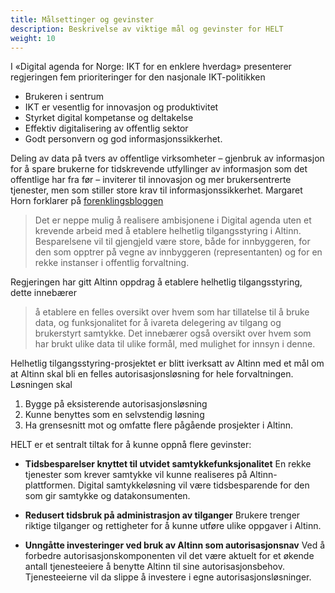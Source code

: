 ```yaml
---
title: Målsettinger og gevinster
description: Beskrivelse av viktige mål og gevinster for HELT
weight: 10
---
```


I «Digital agenda for Norge: IKT for en enklere hverdag» presenterer regjeringen fem prioriteringer for den nasjonale IKT-politikken
* Brukeren i sentrum
*	IKT er vesentlig for innovasjon og produktivitet
*	Styrket digital kompetanse og deltakelse
*	Effektiv digitalisering av offentlig sektor
*	Godt personvern og god informasjonssikkerhet.

Deling av data på tvers av offentlige virksomheter – gjenbruk av informasjon for å spare brukerne for tidskrevende utfyllinger av informasjon som det offentlige har fra før – inviterer til innovasjon og mer brukersentrerte tjenester, men som stiller store krav til informasjonssikkerhet. Margaret Horn forklarer på [forenklingsbloggen](https://forenkling.brreg.no/hvordan-hjelpe-hverandre-i-en-digital-verden/)
> Det er neppe mulig å realisere ambisjonene i Digital agenda uten et krevende arbeid med å etablere helhetlig tilgangsstyring i Altinn. Besparelsene vil til gjengjeld være store, både for innbyggeren, for den som opptrer på vegne av innbyggeren (representanten) og for en rekke instanser i offentlig forvaltning.

Regjeringen har gitt Altinn oppdrag å etablere helhetlig tilgangsstyring, dette innebærer
> å etablere en felles oversikt over hvem som har tillatelse til å bruke data, og funksjonalitet for å ivareta delegering av tilgang og brukerstyrt samtykke. Det innebærer også oversikt over hvem som har brukt ulike data til ulike formål, med mulighet for innsyn i denne.

Helhetlig tilgangsstyring-prosjektet er blitt iverksatt av Altinn med et mål om at Altinn skal bli en felles autorisasjonsløsning for hele forvaltningen. Løsningen skal
1.	Bygge på eksisterende autorisasjonsløsning
2.	Kunne benyttes som en selvstendig løsning
3.	Ha grensesnitt mot og omfatte flere pågående prosjekter i Altinn.

HELT er et sentralt tiltak for å kunne oppnå flere gevinster:

* __Tidsbesparelser knyttet til utvidet samtykkefunksjonalitet__
En rekke tjenester som krever samtykke vil kunne realiseres på Altinn-plattformen. Digital samtykkeløsning vil være tidsbesparende for den som gir samtykke og datakonsumenten.

* __Redusert tidsbruk på administrasjon av tilganger__
Brukere trenger riktige tilganger og rettigheter for å kunne utføre ulike oppgaver i Altinn.

* __Unngåtte investeringer ved bruk av Altinn som autorisasjonsnav__
Ved å forbedre autorisasjonskomponenten vil det være aktuelt for et økende antall tjenesteeiere å benytte Altinn til sine autorisasjonsbehov. Tjenesteeierne vil da slippe å investere i egne autorisasjonsløsninger.
